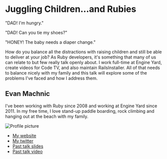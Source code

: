 # Juggling Children...and Rubies

"DAD! I'm hungry."

"DAD! Can you tie my shoes?"

"HONEY! The baby needs a diaper change."

How do you balance all the distractions with raising children and still be able
to deliver at your job? As Ruby developers, it's something that many of us can
relate to but few really talk openly about. I work full-time at Engine Yard,
create videos for Code TV, and also maintain RailsInstaller. All of that needs
to balance nicely with my family and this talk will explore some of the problems
I've faced and how I address them.

## Evan Machnic

I've been working with Ruby since 2008 and working at Engine Yard since 2011.
In my free time, I love stand-up paddle boarding, rock climbing and hanging out
at the beach with my family.

![Profile picture](https://lh6.googleusercontent.com/-74C6I3sEo9U/Un1jYOHEjQI/AAAAAAAAPXI/ldDnVG22Oyc/s506/poster_avatar.jpg)

- [My website](http://broadmac.net)
- [My twitter](https://twitter.com/emachnic)
- [Past talk slides](https://speakerdeck.com/emachnic)
- [Past talk video](http://confreaks.com/presenters/779-evan-machnic)
